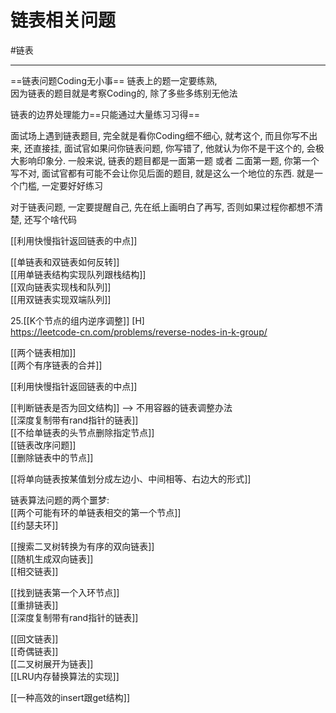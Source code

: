 # 链表相关问题

#链表

---

==链表问题Coding无小事==
链表上的题一定要练熟,   
因为链表的题目就是考察Coding的, 除了多些多练别无他法   

链表的边界处理能力==只能通过大量练习习得==


面试场上遇到链表题目, 完全就是看你Coding细不细心, 就考这个, 而且你写不出来, 还直接挂, 面试官如果问你链表问题, 你写错了, 他就认为你不是干这个的, 会极大影响印象分.
一般来说, 链表的题目都是一面第一题 或者 二面第一题, 你第一个写不对, 面试官都有可能不会让你见后面的题目, 就是这么一个地位的东西. 就是一个门槛, 一定要好好练习

对于链表问题, 一定要提醒自己, 先在纸上画明白了再写, 否则如果过程你都想不清楚, 还写个啥代码


[[利用快慢指针返回链表的中点]]   

[[单链表和双链表如何反转]]    
[[用单链表结构实现队列跟栈结构]]   
[[双向链表实现栈和队列]]   
[[用双链表实现双端队列]]   


25.[[K个节点的组内逆序调整]]   [H]   
https://leetcode-cn.com/problems/reverse-nodes-in-k-group/

[[两个链表相加]]    
[[两个有序链表的合并]]   

[[利用快慢指针返回链表的中点]]

[[判断链表是否为回文结构]] --> 不用容器的链表调整办法        
[[深度复制带有rand指针的链表]]   
[[不给单链表的头节点删除指定节点]]   
[[链表改序问题]]  
[[删除链表中的节点]]  


[[将单向链表按某值划分成左边小、中间相等、右边大的形式]]   

链表算法问题的两个噩梦:   
[[两个可能有环的单链表相交的第一个节点]]    
[[约瑟夫环]]   


[[搜索二叉树转换为有序的双向链表]]  
[[随机生成双向链表]]   
[[相交链表]]   

[[找到链表第一个入环节点]]  
[[重排链表]]   
[[深度复制带有rand指针的链表]]  

[[回文链表]]  
[[奇偶链表]]  
[[二叉树展开为链表]]   
[[LRU内存替换算法的实现]]  


[[一种高效的insert跟get结构]]   

